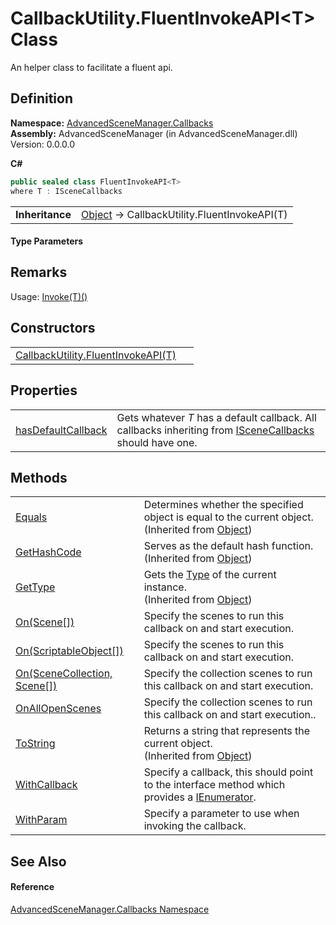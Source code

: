 # CallbackUtility.FluentInvokeAPI&lt;T&gt; Class


An helper class to facilitate a fluent api.



## Definition
**Namespace:** <a href="N_AdvancedSceneManager_Callbacks">AdvancedSceneManager.Callbacks</a>  
**Assembly:** AdvancedSceneManager (in AdvancedSceneManager.dll) Version: 0.0.0.0

**C#**
``` C#
public sealed class FluentInvokeAPI<T>
where T : ISceneCallbacks

```

<table><tr><td><strong>Inheritance</strong></td><td><a href="https://learn.microsoft.com/dotnet/api/system.object" target="_blank" rel="noopener noreferrer">Object</a>  →  CallbackUtility.FluentInvokeAPI(T)</td></tr>
</table>



#### Type Parameters
<dl><dt /><dd /></dl>

## Remarks
Usage: <a href="M_AdvancedSceneManager_Callbacks_CallbackUtility_Invoke__1">Invoke(T)()</a>

## Constructors
<table>
<tr>
<td><a href="M_AdvancedSceneManager_Callbacks_CallbackUtility_FluentInvokeAPI_1__ctor">CallbackUtility.FluentInvokeAPI(T)</a></td>
<td> </td></tr>
</table>

## Properties
<table>
<tr>
<td><a href="P_AdvancedSceneManager_Callbacks_CallbackUtility_FluentInvokeAPI_1_hasDefaultCallback">hasDefaultCallback</a></td>
<td>Gets whatever <em>T</em> has a default callback. All callbacks inheriting from <a href="T_AdvancedSceneManager_Callbacks_ISceneCallbacks">ISceneCallbacks</a> should have one.</td></tr>
</table>

## Methods
<table>
<tr>
<td><a href="https://learn.microsoft.com/dotnet/api/system.object.equals#system-object-equals(system-object)" target="_blank" rel="noopener noreferrer">Equals</a></td>
<td>Determines whether the specified object is equal to the current object.<br />(Inherited from <a href="https://learn.microsoft.com/dotnet/api/system.object" target="_blank" rel="noopener noreferrer">Object</a>)</td></tr>
<tr>
<td><a href="https://learn.microsoft.com/dotnet/api/system.object.gethashcode" target="_blank" rel="noopener noreferrer">GetHashCode</a></td>
<td>Serves as the default hash function.<br />(Inherited from <a href="https://learn.microsoft.com/dotnet/api/system.object" target="_blank" rel="noopener noreferrer">Object</a>)</td></tr>
<tr>
<td><a href="https://learn.microsoft.com/dotnet/api/system.object.gettype" target="_blank" rel="noopener noreferrer">GetType</a></td>
<td>Gets the <a href="https://learn.microsoft.com/dotnet/api/system.type" target="_blank" rel="noopener noreferrer">Type</a> of the current instance.<br />(Inherited from <a href="https://learn.microsoft.com/dotnet/api/system.object" target="_blank" rel="noopener noreferrer">Object</a>)</td></tr>
<tr>
<td><a href="M_AdvancedSceneManager_Callbacks_CallbackUtility_FluentInvokeAPI_1_On">On(Scene[])</a></td>
<td>Specify the scenes to run this callback on and start execution.</td></tr>
<tr>
<td><a href="M_AdvancedSceneManager_Callbacks_CallbackUtility_FluentInvokeAPI_1_On_2">On(ScriptableObject[])</a></td>
<td>Specify the scenes to run this callback on and start execution.</td></tr>
<tr>
<td><a href="M_AdvancedSceneManager_Callbacks_CallbackUtility_FluentInvokeAPI_1_On_1">On(SceneCollection, Scene[])</a></td>
<td>Specify the collection scenes to run this callback on and start execution.</td></tr>
<tr>
<td><a href="M_AdvancedSceneManager_Callbacks_CallbackUtility_FluentInvokeAPI_1_OnAllOpenScenes">OnAllOpenScenes</a></td>
<td>Specify the collection scenes to run this callback on and start execution..</td></tr>
<tr>
<td><a href="https://learn.microsoft.com/dotnet/api/system.object.tostring" target="_blank" rel="noopener noreferrer">ToString</a></td>
<td>Returns a string that represents the current object.<br />(Inherited from <a href="https://learn.microsoft.com/dotnet/api/system.object" target="_blank" rel="noopener noreferrer">Object</a>)</td></tr>
<tr>
<td><a href="M_AdvancedSceneManager_Callbacks_CallbackUtility_FluentInvokeAPI_1_WithCallback">WithCallback</a></td>
<td>Specify a callback, this should point to the interface method which provides a <a href="https://learn.microsoft.com/dotnet/api/system.collections.ienumerator" target="_blank" rel="noopener noreferrer">IEnumerator</a>.</td></tr>
<tr>
<td><a href="M_AdvancedSceneManager_Callbacks_CallbackUtility_FluentInvokeAPI_1_WithParam">WithParam</a></td>
<td>Specify a parameter to use when invoking the callback.</td></tr>
</table>

## See Also


#### Reference
<a href="N_AdvancedSceneManager_Callbacks">AdvancedSceneManager.Callbacks Namespace</a>  
